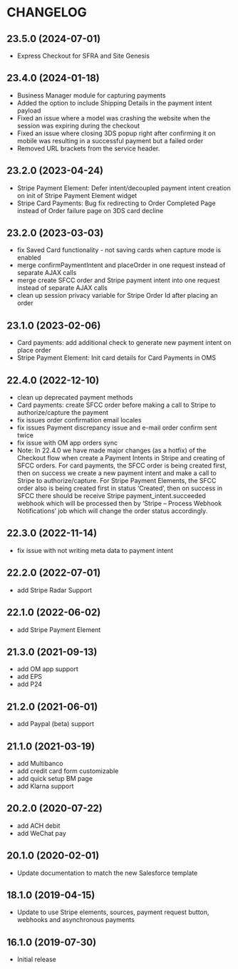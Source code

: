 # CHANGELOG

## 23.5.0 (2024-07-01)
* Express Checkout for SFRA and Site Genesis

## 23.4.0 (2024-01-18)
* Business Manager module for capturing payments 
* Added the option to include Shipping Details in the payment intent payload
* Fixed an issue where a model was crashing the website when the session was expiring during the checkout
* Fixed an issue where closing 3DS popup right after confirming it on mobile was resulting in a successful payment but a failed order
* Removed URL brackets from the service header.

## 23.2.0 (2023-04-24)
* Stripe Payment Element: Defer intent/decoupled payment intent creation on init of Stripe Payment Element widget
* Stripe Card Payments: Bug fix redirecting to Order Completed Page instead of Order failure page on 3DS card decline

## 23.2.0 (2023-03-03)
* fix Saved Card functionality - not saving cards when capture mode is enabled
* merge confirmPaymentIntent and placeOrder in one request instead of separate AJAX calls
* merge create SFCC order and Stripe payment intent into one request instead of separate AJAX calls
* clean up session privacy variable for Stripe Order Id after placing an order

## 23.1.0 (2023-02-06)
* Card payments: add additional check to generate new payment intent on place order
* Stripe Payment Element: Init card details for Card Payments in OMS


## 22.4.0 (2022-12-10)
* clean up deprecated payment methods
* Card payments: create SFCC order before making a call to Stripe to authorize/capture the payment
* fix issues order confirmation email locales
* fix issues Payment discrepancy issue and e-mail order confirm sent twice
* fix issue with OM app orders sync
* Note: In 22.4.0 we have made major changes (as a hotfix) of the Checkout flow when create a Payment Intents in Stripe and creating of SFCC orders. For card payments, the SFCC order is being created first, then on success we create a new payment intent and make a call to Stripe to authorize/capture. For Stripe Payment Elements, the SFCC order also is being created first in status ‘Created’, then on success in SFCC there should be receive Stripe payment_intent.succeeded webhook which will be processed then by ‘Stripe – Process Webhook Notifications’ job which will change the order status accordingly.

## 22.3.0 (2022-11-14)
* fix issue with not writing meta data to payment intent

## 22.2.0 (2022-07-01)
* add Stripe Radar Support

## 22.1.0 (2022-06-02)
* add Stripe Payment Element

## 21.3.0 (2021-09-13)
* add OM app support
* add EPS
* add P24

## 21.2.0 (2021-06-01)
* add Paypal (beta) support

## 21.1.0 (2021-03-19)
* add Multibanco
* add credit card form customizable
* add quick setup BM page
* add Klarna support

## 20.2.0 (2020-07-22)
* add ACH debit
* add WeChat pay

## 20.1.0 (2020-02-01)
* Update documentation to match the new Salesforce template

## 18.1.0 (2019-04-15)
* Update to use Stripe elements, sources, payment request button, webhooks and asynchronous payments

## 16.1.0 (2019-07-30)
* Initial release


